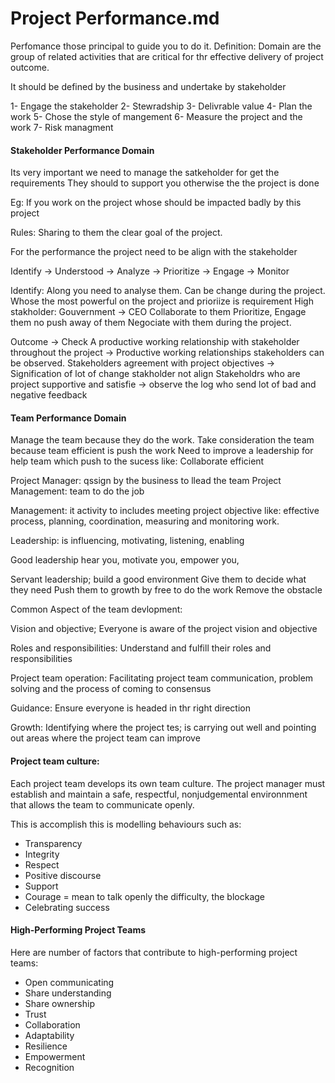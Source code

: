 # Project Performance.md

Perfomance those principal to guide you to do it.
Definition: Domain are the group of related activities that are critical for thr effective delivery of project outcome.

It should be defined by the business and undertake by stakeholder 

1- Engage the stakeholder
2- Stewradship 
3- Delivrable value 
4- Plan the work 
5- Chose the style of mangement 
6- Measure the project and the work
7- Risk managment 

#### Stakeholder Performance Domain

Its very important we need to manage the satkeholder for get the requirements
They should to support you otherwise the the project is done 

Eg: If you work on the project whose should be impacted badly by this project 

Rules: Sharing to them the clear goal of the project.

For the performance the project need to be align with the stakeholder

Identify -> Understood -> Analyze -> Prioritize -> Engage -> Monitor 

Identify:
Along you need to analyse them. Can be change during the project.
Whose the most powerful on the project and prioriize is requirement 
High stakholder: Gouvernment -> CEO 
Collaborate to them Prioritize, Engage them no push away of them 
Negociate with them during the project.

Outcome -> Check 
A productive working relationship with stakeholder throughout the project -> Productive working relationships stakeholders 
can be observed.
Stakeholders agreement with project objectives -> Signification of lot of change stakholder not align 
Stakeholdrs who are project supportive and satisfie -> observe the log who send lot of bad and negative feedback 

#### Team Performance Domain

Manage the team because they do the work. Take consideration the team because team efficient is push the work
Need to improve a leadership for help team which push to the sucess like: Collaborate efficient

Project Manager: qssign by the business to llead the team
Project Management: team to do the job 

Management: it activity to includes meeting project objective like: effective process, planning, coordination, measuring
and monitoring work. 

Leadership: is influencing, motivating, listening, enabling

Good leadership hear you, motivate you, empower you,

Servant leadership;
build a good environment 
Give them to decide what they need 
Push them to growth by free to do the work 
Remove the obstacle 

Common Aspect of the team  devlopment:

Vision and objective;
Everyone is aware of the project vision and objective 

Roles and responsibilities:
Understand and fulfill their roles and responsibilities 

Project team operation:
Facilitating project team communication, problem solving and the process of coming to consensus

Guidance:
Ensure everyone is headed in thr right direction 

Growth:
Identifying where the project tes; is carrying out well and pointing out areas where the project team can improve 

#### Project team culture:

Each project team develops its own team culture.
The project manager must establish and maintain a safe, respectful, nonjudgemental environnment that allows the team to
communicate openly.

This is accomplish this is modelling behaviours such as:

- Transparency
- Integrity 
- Respect 
- Positive discourse 
- Support 
- Courage = mean to talk openly the difficulty, the blockage 
- Celebrating success

#### High-Performing Project Teams
Here are number of factors that contribute to high-performing project teams:

- Open communicating 
- Share understanding 
- Share ownership
- Trust 
- Collaboration 
- Adaptability
- Resilience 
- Empowerment 
- Recognition 










